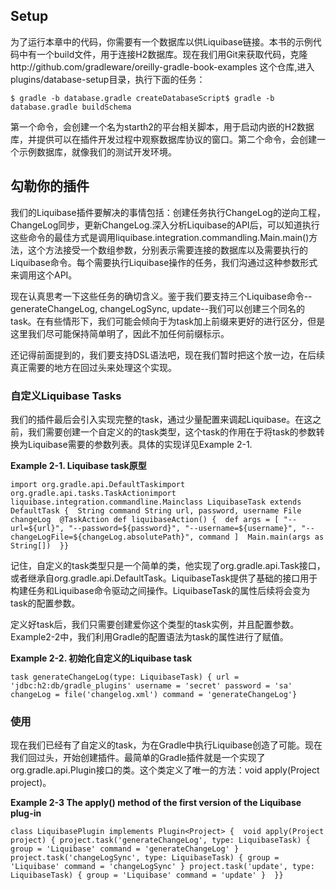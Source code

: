 ## Setup

为了运行本章中的代码，你需要有一个数据库以供Liquibase链接。本书的示例代码中有一个build文件，用于连接H2数据库。现在我们用Git来获取代码，克隆http://github.com/gradleware/oreilly-gradle-book-examples 这个仓库,进入plugins/database-setup目录，执行下面的任务：

```$ gradle -b database.gradle createDatabaseScript$ gradle -b database.gradle buildSchema```

第一个命令，会创建一个名为starth2的平台相关脚本，用于启动内嵌的H2数据库，并提供可以在插件开发过程中观察数据库协议的窗口。第二个命令，会创建一个示例数据库，就像我们的测试开发环境。

## 勾勒你的插件

我们的Liquibase插件要解决的事情包括：创建任务执行ChangeLog的逆向工程，ChangeLog同步，更新ChangeLog.深入分析Liquibase的API后，可以知道执行这些命令的最佳方式是调用liquibase.integration.commandling.Main.main()方法，这个方法接受一个数组参数，分别表示需要连接的数据库以及需要执行的Liquibase命令。每个需要执行Liquibase操作的任务，我们沟通过这种参数形式来调用这个API。

现在认真思考一下这些任务的确切含义。鉴于我们要支持三个Liquibase命令--generateChangeLog, changeLogSync, update--我们可以创建三个同名的task。在有些情形下，我们可能会倾向于为task加上前缀来更好的进行区分，但是这里我们尽可能保持简单明了，因此不加任何前缀标示。

还记得前面提到的，我们要支持DSL语法吧，现在我们暂时把这个放一边，在后续真正需要的地方在回过头来处理这个实现。

### 自定义Liquibase Tasks

我们的插件最后会引入实现完整的task，通过少量配置来调起Liquibase。在这之前，我们需要创建一个自定义的的task类型，这个task的作用在于将task的参数转换为Liquibase需要的参数列表。具体的实现详见Example 2-1.

**Example 2-1. Liquibase task原型**

```import org.gradle.api.DefaultTaskimport org.gradle.api.tasks.TaskActionimport liquibase.integration.commandline.Mainclass LiquibaseTask extends DefaultTask {  String command String url, password, username File changeLog  @TaskAction def liquibaseAction() {  def args = [ "--url=${url}", "--password=${password}", "--username=${username}", "--changeLogFile=${changeLog.absolutePath}", command ]  Main.main(args as String[])  }}```

记住，自定义的task类型只是一个简单的类，他实现了org.gradle.api.Task接口，或者继承自org.gradle.api.DefaultTask。LiquibaseTask提供了基础的接口用于构建任务和Liquibase命令驱动之间操作。LiquibaseTask的属性后续将会变为task的配置参数。

定义好task后，我们只需要创建爱你这个类型的task实例，并且配置参数。Example2-2中，我们利用Gradle的配置语法为task的属性进行了赋值。

**Example 2-2. 初始化自定义的Liquibase task**

```task generateChangeLog(type: LiquibaseTask) { url = 'jdbc:h2:db/gradle_plugins' username = 'secret' password = 'sa' changeLog = file('changelog.xml') command = 'generateChangeLog'}```

### 使用

现在我们已经有了自定义的task，为在Gradle中执行Liquibase创造了可能。现在我们回过头，开始创建插件。最简单的Gradle插件就是一个实现了org.gradle.api.Plugin<Project>接口的类。这个类定义了唯一的方法：void apply(Project project)。

**Example 2-3 The apply() method of the first version of the Liquibase plug-in**

```class LiquibasePlugin implements Plugin<Project> {  void apply(Project project) { project.task('generateChangeLog', type: LiquibaseTask) { group = 'Liquibase' command = 'generateChangeLog' } project.task('changeLogSync', type: LiquibaseTask) { group = 'Liquibase' command = 'changeLogSync' } project.task('update', type: LiquibaseTask) { group = 'Liquibase' command = 'update' }  }}```


